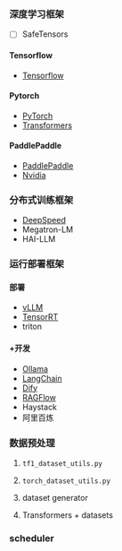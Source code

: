 ### 深度学习框架
- [ ] SafeTensors
#### Tensorflow
- [Tensorflow](Tensorflow/index.md)
#### Pytorch
- [PyTorch](PyTorch/index.md)
- [Transformers](Transformers/index.md)
#### PaddlePaddle
- [PaddlePaddle](PaddlePaddle/index.md)
- [Nvidia](Nvidia/index.md)

### 分布式训练框架
- [DeepSpeed](DeepSpeed/deepspeed.md)
- Megatron-LM
- HAI-LLM

### 运行部署框架
#### 部署
- [vLLM](../Paper_Reading/Trick/Efficiency_Speedup/Attention_Speedup/vllm.md)
- [TensorRT](Nvidia/tensorrt.md)
- triton
#### +开发
- [Ollama](Ollama/ollama.md)
- [LangChain](LangChain/langchain.md)
- [Dify](Dify/dify.md)
- [RAGFlow](RAGFlow/ragflow.md)
- Haystack
- 阿里百炼


### 数据预处理
1. `tf1_dataset_utils.py`
2. `torch_dataset_utils.py`

3. dataset generator
4. Transformers + datasets

### scheduler